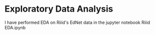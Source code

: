 # Exploratory Data Analysis

I have performed EDA on Riiid's EdNet data in the jupyter notebook Riiid EDA.ipynb

